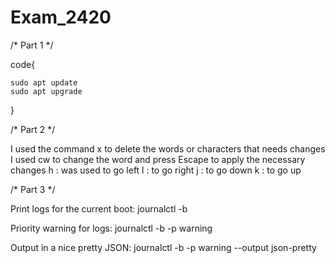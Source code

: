 # Exam_2420


/* Part 1 */

code{

	sudo apt update 
	sudo apt upgrade


}


/* Part 2 */


I used the command x to delete the words or characters that needs changes
I used cw to change the word and press Escape to apply the necessary changes
h : was used to go left
l : to go right
j : to go down
k : to go up


/* Part 3 */

Print logs for the current boot: journalctl -b

Priority warning for logs: journalctl -b -p warning

Output in a nice pretty JSON: journalctl -b -p warning --output json-pretty






